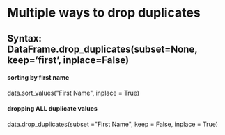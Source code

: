 # Multiple ways to drop duplicates


## Syntax: DataFrame.drop_duplicates(subset=None, keep=’first’, inplace=False)
#### sorting by first name
data.sort_values("First Name", inplace = True)
 
#### dropping ALL duplicate values
data.drop_duplicates(subset ="First Name",
                     keep = False, inplace = True)





